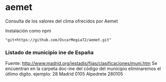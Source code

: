 # aemet
Consulta de los valores del clima ofrecidos por Aemet

Instalación como npm
```
"git+https://github.com/OscarMegia72/aemet.git"
```

### Listado de municipio ine de España
Fuente: http://www.madrid.org/iestadis/fijas/clasificaciones/muni.htm
Se encuentran en la carpeta doc-ine
del código del municipio eliminaremos el útlimo digito.
ejemplo:
28	Madrid	0105	Alpedrete	280105